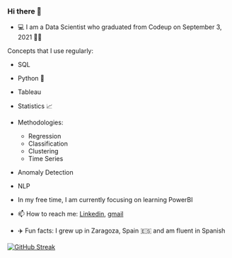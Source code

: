 ### Hi there 👋

<!--
**natasharivers/natasharivers** is a ✨ _special_ ✨ repository because its `README.md` (this file) appears on your GitHub profile.
-->

- :computer: I am a Data Scientist who graduated from Codeup on September 3, 2021 :woman_student:

Concepts that I use regularly:
  - SQL
  - Python :snake:
  - Tableau 
  - Statistics :chart_with_upwards_trend: 
  - Methodologies:
    - Regression
    - Classification
    - Clustering
    - Time Series
  - Anomaly Detection
  - NLP
  
- In my free time, I am currently focusing on learning PowerBI

- 📫 How to reach me: [Linkedin](https://www.linkedin.com/in/natasha-rivers/), [gmail](natasha.tanya.rivers@gmail.com)

- :airplane: Fun facts: I grew up in Zaragoza, Spain :es: and am fluent in Spanish

[![GitHub Streak](https://github-readme-streak-stats.herokuapp.com?user=natasharivers&theme=merko)](https://git.io/streak-stats)

